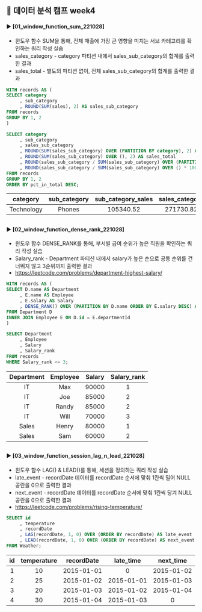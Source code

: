 ####
## 📌 데이터 분석 캠프 week4
#### ► [01_window_function_sum_221028]
- 윈도우 함수 SUM을 통해, 전체 매출에 가장 큰 영향을 미치는 서브 카테고리를 확인하는 쿼리 작성 실습
- sales_category - category 파티션 내에서 sales_sub_category의 합계를 출력한 결과 
- sales_total - 별도의 파티션 없이, 전체 sales_sub_category의 합계를 출력한 결과 
``` SQL
WITH records AS (
SELECT category
     , sub_category
     , ROUND(SUM(sales), 2) AS sales_sub_category
FROM records
GROUP BY 1, 2
)

SELECT category
     , sub_category
     , sales_sub_category 
     , ROUND(SUM(sales_sub_category) OVER (PARTITION BY category), 2) AS sales_category
     , ROUND(SUM(sales_sub_category) OVER (), 2) AS sales_total
     , ROUND(sales_sub_category / SUM(sales_sub_category) OVER (PARTITION BY category) * 100, 2) AS pct_in_category
     , ROUND(sales_sub_category / SUM(sales_sub_category) OVER () * 100, 2) AS pct_in_total
FROM records
GROUP BY 1, 2
ORDER BY pct_in_total DESC;
```
|category|sub_category|sub_category_sales|sales_category|sales_total|pct_in_category|pct_in_total|
|:---:|:---:|:---:|:---:|:---:|:---:|:---:|
|Technology|Phones|105340.52|271730.82|733215.26|38.77|14.37|
##
#### ► [02_window_function_dense_rank_221028]
- 윈도우 함수 DENSE_RANK를 통해, 부서별 급여 순위가 높은 직원을 확인하는 쿼리 작성 실습
- Salary_rank - Department 파티션 내에서 salary가 높은 순으로 공동 순위를 건너뛰지 않고 3순위까지 출력한 결과
- https://leetcode.com/problems/department-highest-salary/
``` SQL
WITH records AS (
SELECT D.name AS Department 
     , E.name AS Employee
     , E.salary AS Salary
     , DENSE_RANK() OVER (PARTITION BY D.name ORDER BY E.salary DESC) AS Salary_rank
FROM Department D
INNER JOIN Employee E ON D.id = E.departmentId
)

SELECT Department
     , Employee
     , Salary
     , Salary_rank
FROM records
WHERE Salary_rank <= 3;
```
|Department|Employee|Salary|Salary_rank|
|:---:|:---:|:---:|:---:|
|IT|Max|90000|1|
|IT|Joe|85000|2|
|IT|Randy|85000|2|
|IT|Will|70000|3|
|Sales|Henry|80000|1|
|Sales|Sam|60000|2|
##
#### ► [03_window_function_session_lag_n_lead_221028]
- 윈도우 함수 LAG() & LEAD()를 통해, 세션을 정의하는 쿼리 작성 실습
- late_event - recordDate 데이터를 recordDate 순서에 맞춰 1칸씩 밀어 NULL 공란을 0으로 출력한 결과
- next_event - recordDate 데이터를 recordDate 순서에 맞춰 1칸씩 당겨 NULL 공란을 0으로 출력한 결과
- https://leetcode.com/problems/rising-temperature/
``` SQL
SELECT id
     , temperature
     , recordDate
     , LAG(recordDate, 1, 0) OVER (ORDER BY recordDate) AS late_event
     , LEAD(recordDate, 1, 0) OVER (ORDER BY recordDate) AS next_event
FROM Weather;
```
|id|temperature|recordDate|late_time|next_time|
|:---:|:---:|:---:|:---:|:---:|
|1|10|2015-01-01|0|2015-01-02|
|2|25|2015-01-02|2015-01-01|2015-01-03|
|3|20|2015-01-03|2015-01-02|2015-01-04|
|4|30|2015-01-04|2015-01-03|0|
